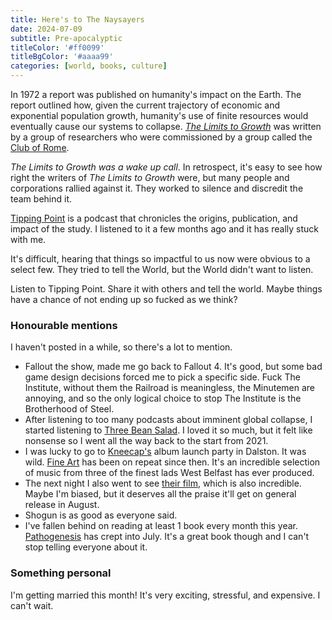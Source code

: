 ```yaml
---
title: Here's to The Naysayers
date: 2024-07-09
subtitle: Pre-apocalyptic
titleColor: '#ff0099'
titleBgColor: '#aaaa99'
categories: [world, books, culture]
---
```


In 1972 a report was published on humanity's impact on the Earth. The report outlined how, given the current trajectory of economic and exponential population growth, humanity's use of finite resources would eventually cause our systems to collapse. [_The Limits to Growth_](https://en.wikipedia.org/wiki/The_Limits_to_Growth) was written by a group of researchers who were commissioned by a group called the [Club of Rome](https://en.wikipedia.org/wiki/Club_of_Rome).

_The Limits to Growth was a wake up call_. In retrospect, it's easy to see how right the writers of _The Limits to Growth_ were, but many people and corporations rallied against it. They worked to silence and discredit the team behind it.

[Tipping Point](https://tippingpoint-podcast.com/) is a podcast that chronicles the origins, publication, and impact of the study. I listened to it a few months ago and it has really stuck with me.

It's difficult, hearing that things so impactful to us now were obvious to a select few. They tried to tell the World, but the World didn't want to listen.

Listen to Tipping Point. Share it with others and tell the world. Maybe things have a chance of not ending up so fucked as we think?

### Honourable mentions

I haven't posted in a while, so there's a lot to mention.

- Fallout the show, made me go back to Fallout 4. It's good, but some bad game design decisions forced me to pick a specific side. Fuck The Institute, without them the Railroad is meaningless, the Minutemen are annoying, and so the only logical choice to stop The Institute is the Brotherhood of Steel.
- After listening to too many podcasts about imminent global collapse, I started listening to [Three Bean Salad](https://www.benjaminpartridge.com/Three-Bean-Salad). I loved it so much, but it felt like nonsense so I went all the way back to the start from 2021.
- I was lucky to go to [Kneecap's](https://www.kneecap.ie/) album launch party in Dalston. It was wild. [Fine Art](https://pias.ffm.to/kneecap-fineart) has been on repeat since then. It's an incredible selection of music from three of the finest lads West Belfast has ever produced.
- The next night I also went to see [their film](https://www.youtube.com/watch?v=FFYfp-hKxZQ), which is also incredible. Maybe I'm biased, but it deserves all the praise it'll get on general release in August.
- Shogun is as good as everyone said.
- I've fallen behind on reading at least 1 book every month this year. [Pathogenesis](https://uk.bookshop.org/p/books/pathogenesis-how-germs-made-history-jonathan-kennedy/7524469?ean=9781804991893) has crept into July. It's a great book though and I can't stop telling everyone about it.

### Something personal

I'm getting married this month! It's very exciting, stressful, and expensive. I can't wait.

